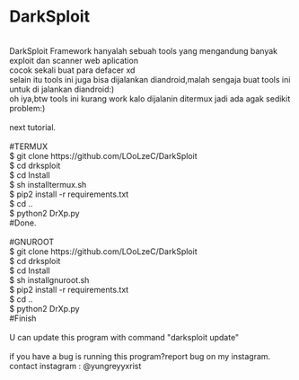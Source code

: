 # DarkSploit
<br>
DarkSploit Framework hanyalah sebuah tools yang mengandung banyak exploit dan scanner web aplication
<br>
cocok sekali buat para defacer xd
<br>
selain itu tools ini juga bisa dijalankan diandroid,malah sengaja buat tools ini untuk di jalankan diandroid:)
<br>
oh iya,btw tools ini kurang work kalo dijalanin ditermux jadi ada agak sedikit problem:)
<br>
<br>
next tutorial.
<br>
<br>
#TERMUX
<br>
$ git clone https://github.com/LOoLzeC/DarkSploit
<br>
$ cd drksploit
<br>
$ cd Install
<br>
$ sh installtermux.sh
<br>
$ pip2 install -r requirements.txt
<br>
$ cd ..
<br>
$ python2 DrXp.py
<br>
#Done.
<br>
<br>
#GNUROOT
<br>
$ git clone https://github.com/LOoLzeC/DarkSploit
<br>
$ cd drksploit
<br>
$ cd Install
<br>
$ sh installgnuroot.sh
<br>
$ pip2 install -r requirements.txt
<br>
$ cd ..
<br>
$ python2 DrXp.py
<br>
#Finish
<br>
<br>
U can update this program with command "darksploit update"
<br>
<br>
if you have a bug is running this program?report bug on my instagram.
<br>
contact instagram : @yungreyyxrist

